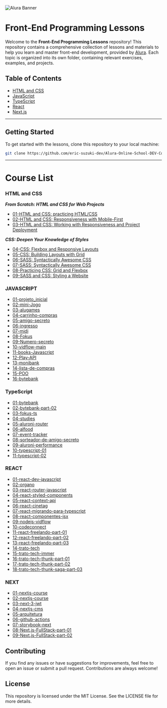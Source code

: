 <img src="assets/images/Alura.png" alt="Alura Banner">

# Front-End Programming Lessons

Welcome to the **Front-End Programming Lessons** repository! This repository contains a comprehensive collection of lessons and materials to help you learn and master front-end development, provided by [Alura](https://www.alura.com.br/). Each topic is organized into its own folder, containing relevant exercises, examples, and projects.

## Table of Contents

- [HTML and CSS](#html-and-css)
- [JavaScript](#javascript)
- [TypeScript](#typescript)
- [React](#react)
- [Next.js](#next)

---

## Getting Started

To get started with the lessons, clone this repository to your local machine:

```bash
git clone https://github.com/eric-suzuki-dev/Alura-Online-School-DEV-Course-List.git
```
---

# Course List

### HTML and CSS

***From Scratch: HTML and CSS for Web Projects***

- [01-HTML and CSS: practicing HTML/CSS](./html-and-css/01-dev-plus)
- [02-HTML and CSS: Responsiveness with Mobile-First](./html-and-css/02-books)
- [03-HTML and CSS: Working with Responsiveness and Project Deployment](./html-and-css/03-figma)

***CSS: Deepen Your Knowledge of Styles***

- [04-CSS: Flexbox and Responsive Layouts](./html-and-css/04-play)
- [05-CSS: Building Layouts with Grid](./html-and-css/05-cast)
- [06-SASS: Syntactically Awesome CSS](./html-and-css/06-sass)
- [07-SASS: Syntactically Awesome CSS](./html-and-css/07-spa)
- [08-Practicing CSS: Grid and Flexbox](./html-and-css/08-culturama)
- [09-SASS and CSS: Styling a Website](./html-and-css/09-calmaria-spa)


### JAVASCRIPT

- [01-projeto_inicial](./javascript/01-projeto_inicial)
- [02-mini-Jogo](./javascript/02-mini-Jogo)
- [03-alugames](./javascript/03-alugames)
- [04-carrinho-compras](./javascript/04-carrinho-compras)
- [05-amigo-secreto](./javascript/05-amigo-secreto)
- [06-ingresso](./javascript/06-ingresso)
- [07-midi](./javascript/07-midi)
- [08-Fokus](./javascript/08-Fokus)
- [09-Numero-secreto](./javascript/09-Numero-secreto)
- [10-vidflow-main](./javascript/10-vidflow-main)
- [11-books-Javascript](./javascript/11-books-Javascript)
- [12-Play-API](./javascript/12-Play-API)
- [13-monibank](./javascript/13-monibank)
- [14-lista-de-compras](./javascript/14-lista-de-compras)
- [15-POO](./javascript/15-POO)
- [16-bytebank](./javascript/16-bytebank)


### TypeScript
- [01-bytebank](./typeScript/01-bytebank)
- [02-bytebank-part-02](./typeScript/02-bytebank-part-02)
- [03-fokus-ts](./typeScript/03-fokus-ts)
- [04-studies](./typeScript/04-studies)
- [05-aluroni-router](./typeScript/05-aluroni-router)
- [06-alfood](./typeScript/06-alfood)
- [07-event-tracker](./typeScript/07-event-tracker)
- [08-sorteador-de-amigo-secreto](./typeScript/08-sorteador-de-amigo-secreto)
- [09-aluroni-performance](./typeScript/09-aluroni-performance)
- [10-typescript-01](./typeScript/10-typescript-01)
- [11-typescript-02](./typeScript/11-typescript-02)

  
### REACT
- [01-react-dev-javascript](./REACT/01-react-dev-javascript)
- [02-organo](./REACT/02-organo)
- [03-react-router-javascript](./REACT/03-react-router-javascript)
- [04-react-styled-components](./REACT/04-react-styled-components)
- [05-react-context-api](./REACT/05-react-context-api)
- [06-react-cinetag](./REACT/06-react-cinetag)
- [07-react-migrando-para-typescript](./REACT/07-react-migrando-para-typescript)
- [08-react-componentes-jsx](./REACT/08-react-componentes-jsx)
- [09-nodejs-vidflow](./REACT/09-nodejs-vidflow)
- [10-codeconnect](./REACT/10-codeconnect)
- [11-react-freelando-part-01](./REACT/11-react-freelando-part-01)
- [12-react-freelando-part-02](./REACT/12-react-freelando-part-02)
- [13-react-freelando-part-03](./REACT/13-react-freelando-part-03)
- [14-trato-tech](./REACT/14-trato-tech)
- [15-trato-tech-immer](./REACT/15-trato-tech-immer)
- [16-trato-tech-thunk-part-01](./REACT/16-trato-tech-thunk-part-01)
- [17-trato-tech-thunk-part-02](./REACT/17-trato-tech-thunk-part-02)
- [18-trato-tech-thunk-saga-part-03](./REACT/18-trato-tech-thunk-saga-part-03)


### NEXT
- [01-nextjs-course](./NEXT/01-nextjs-course)
- [02-nextjs-course](./NEXT/02-nextjs-course)
- [03-next-3-jwt](./NEXT/03-next-3-jwt)
- [04-nextjs-cms](./NEXT/04-nextjs-cms)
- [05-arquitetura](./NEXT/05-arquitetura)
- [06-github-actions](./NEXT/06-github-actions)
- [07-storybook-next](./NEXT/07-storybook-next)
- [08-Next.js-FullStack-part-01](./NEXT/08-Next.js-FullStack-part-01)
- [09-Next.js-FullStack-part-02](./NEXT/09-Next.js-FullStack-part-02)

## Contributing
If you find any issues or have suggestions for improvements, feel free to open an issue or submit a pull request. Contributions are always welcome!

## License
This repository is licensed under the MIT License. See the LICENSE file for more details.
